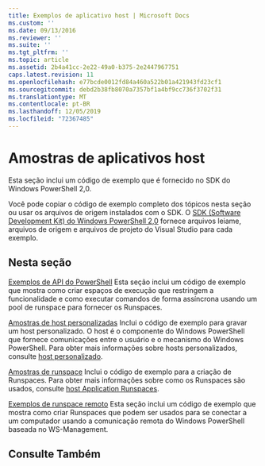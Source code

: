 ```yaml
---
title: Exemplos de aplicativo host | Microsoft Docs
ms.custom: ''
ms.date: 09/13/2016
ms.reviewer: ''
ms.suite: ''
ms.tgt_pltfrm: ''
ms.topic: article
ms.assetid: 2b4a41cc-2e22-49a0-b375-2e2447967751
caps.latest.revision: 11
ms.openlocfilehash: e77bcde0012fd84a460a522b01a421943fd23cf1
ms.sourcegitcommit: debd2b38fb8070a7357bf1a4bf9cc736f3702f31
ms.translationtype: MT
ms.contentlocale: pt-BR
ms.lasthandoff: 12/05/2019
ms.locfileid: "72367485"
---
```

# <a name="host-application-samples"></a>Amostras de aplicativos host

Esta seção inclui um código de exemplo que é fornecido no SDK do Windows PowerShell 2,0.

 Você pode copiar o código de exemplo completo dos tópicos nesta seção ou usar os arquivos de origem instalados com o SDK. O [SDK (Software Development Kit) do Windows PowerShell 2,0](https://www.microsoft.com/en-us/download/details.aspx?id=2560) fornece arquivos leiame, arquivos de origem e arquivos de projeto do Visual Studio para cada exemplo.

## <a name="in-this-section"></a>Nesta seção

 [Exemplos de API do PowerShell](./windows-powershell-api-samples.md) Esta seção inclui um código de exemplo que mostra como criar espaços de execução que restringem a funcionalidade e como executar comandos de forma assíncrona usando um pool de runspace para fornecer os Runspaces.

 [Amostras de host personalizadas](./custom-host-samples.md) Inclui o código de exemplo para gravar um host personalizado. O host é o componente do Windows PowerShell que fornece comunicações entre o usuário e o mecanismo do Windows PowerShell. Para obter mais informações sobre hosts personalizados, consulte [host personalizado](https://msdn.microsoft.com/en-us/library/ee706563(v=vs.85).aspx).

 [Amostras de runspace](./runspace-samples.md) Inclui o código de exemplo para a criação de Runspaces. Para obter mais informações sobre como os Runspaces são usados, consulte [host Application Runspaces](https://msdn.microsoft.com/en-us/library/ee706563(v=vs.85).aspx).

 [Exemplos de runspace remoto](./remote-runspace-samples.md) Esta seção inclui um código de exemplo que mostra como criar Runspaces que podem ser usados para se conectar a um computador usando a comunicação remota do Windows PowerShell baseada no WS-Management.

## <a name="see-also"></a>Consulte Também
